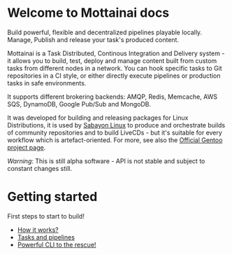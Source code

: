 # Welcome to Mottainai docs

Build powerful, flexible and decentralized pipelines playable locally.
Manage, Publish and release your task's produced content.

Mottainai is a Task Distributed, Continous Integration and Delivery system - it allows you to build, test, deploy and manage
content built from custom tasks from different nodes in a network. You can hook specific tasks to Git repositories in a CI style, or
either directly execute pipelines or production tasks in safe environments.

It supports different brokering backends: AMQP, Redis, Memcache, AWS SQS, DynamoDB, Google Pub/Sub and MongoDB.

It was developed for building and releasing packages for Linux Distributions,
it is used by [Sabayon Linux](https://www.sabayon.org) to produce and orchestrate builds of community repositories and to build LiveCDs -
but it's suitable for every workflow which is artefact-oriented.
For more, see also the [Official Gentoo project page](https://wiki.gentoo.org/wiki/Project:Build_Service).

*Warning*: This is still alpha software - API is not stable and subject to constant changes still.

# Getting started

First steps to start to build!

- [How it works?](general.md)
- [Tasks and pipelines](usage/tasksandpipelines.md)
- [Powerful CLI to the rescue!](usage/cli.md)
